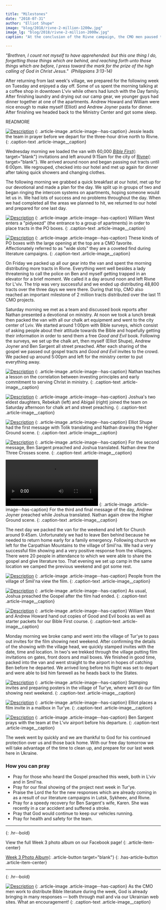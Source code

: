 ```yaml
---

title: "Milestones"
date: "2018-07-31"
author: "Elliot Shupe"
image: "blog/2018/rivne-2-million-1200w.jpg"
image_lg: "blog/2018/rivne-2-million-2000w.jpg"
caption: "At the conclusion of the Rivne campaign, the CMO men paused to celebrate the passing of yet another milestone in CMO history. As of July 27, 2018, CMO teams have distributed over 2 million pieces of Bible literature in Ukraine. To God be the glory!"

---
```


*"Brethren, I count not myself to have apprehended: but this one thing I do, forgetting those things which are behind, and reaching forth unto those things which are before, I press toward the mark for the prize of the high calling of God in Christ Jesus."  (Philippians 3:13-14)*

After returning from last week's village, we prepared for the following week on Tuesday and enjoyed a day off. Some of us spent the morning talking at a coffee shop in downtown L'viv while others had lunch with the Day family. After finishing laundry and drying out our camp gear, we younger guys had dinner together at one of the apartments. Andrew Howard and William were nice enough to make myself (Elliot) and Andrew Joyner pasta for dinner. After finishing we headed back to the Ministry Center and got some sleep. 

READMORE

[![Description](assets/images/blog/2018/prayer-before-rivne-trip-550w.jpg)](assets/images/blog/2018/prayer-before-rivne-trip-2000w.jpg)
{: .article-image .article-image--has-caption}
Jessie leads the team in prayer before we depart for the three-hour drive north to Rivne.
{: .caption-text .article-image__caption}

Wednesday morning we loaded the van with 60,000 [*Bible First*](https://www.bibliya.net.ua/){: target="blank"} invitations and left around 9:15am for the city of [Rivne](https://en.wikipedia.org/wiki/Rivne){: target="blank"}. We arrived around noon and began passing out tracts until 6:00pm. We regrouped, checked into our hotel and met up again for dinner after taking quick showers and changing clothes.

The following morning we grabbed a quick breakfast at our hotel, met up for our devotional and made a plan for the day. We split up in groups of two and began ringing the intercom systems on apartments, hoping someone would let us in. We had lots of success and no problems throughout the day. When we had completed all the areas we planned to hit, we returned to our hotel and prepared for one last day. 

[![Description](assets/images/blog/2018/william-rivne-tracting-550w.jpg)](assets/images/blog/2018/william-rivne-tracting-2000w.jpg)
{: .article-image .article-image--has-caption}
William West enters a "pidyeezd" (the entrance to a group of apartments) in order to place tracts in the PO boxes.
{: .caption-text .article-image__caption}

[![Description](assets/images/blog/2018/nathan-rivne-tracting-550h.jpg)](assets/images/blog/2018/nathan-rivne-tracting-2000h.jpg)
{: .article-image .article-image--has-caption}
These kinds of PO boxes with the large opening at the top are a CMO favorite. Affectionately referred to as "wide slots" they are a coveted find during literature campaigns.
{: .caption-text .article-image__caption}

On Friday we packed up all our gear into the van and spent the morning distributing more tracts in Rivne. Everything went well besides a lady threatening to call the police on Ben and  myself getting trapped in an elevator for a brief moment. We called it a day around noon and left Rivne for L'viv. The trip was very successful and we ended up distributing 48,800 tracts over the three days we were there. During that trip, CMO also reached an important milestone of 2 million tracts distributed over the last 11 CMO projects. 

Saturday morning we met as a team and discussed book reports after Nathan presented a devotional on ministry. At noon we took a lunch break then packed the van with all our chalk art equipment and went to the city center of Lviv. We started around 1:00pm with Bible surveys, which consist of asking people about their attitude towards the Bible and hopefully getting their information in order to send them a free *Good and Evil* book. Following the surveys, we set up the chalk art, then myself (Elliot Shupe), Andrew Joyner and Ben Sargent all street preached. After each sharing of the gospel we passed out gospel tracts and *Good and Evil* invites to the crowd. We packed up around 5:00pm and left for the ministry center to put everything away.

[![Description](assets/images/blog/2018/nathan-investing-devo-550.jpg)](assets/images/blog/2018/nathan-investing-devo-2000.jpg)
{: .article-image .article-image--has-caption}
Nathan teaches a lesson on the correlation between investing principles and early commitment to serving Christ in ministry.
{: .caption-text .article-image__caption}

[![Description](assets/images/blog/2018/beka-abby-tracts-550w.jpg)](assets/images/blog/2018/beka-abby-tracts-2000w.jpg)
{: .article-image .article-image--has-caption}
Joshua's two eldest daughters, Rebekah (left) and Abigail (right) joined the team on Saturday afternoon for chalk art and street preaching.
{: .caption-text .article-image__caption}

[![Description](assets/images/blog/2018/elliot-preaching-550w.jpg)](assets/images/blog/2018/elliot-preaching-2000w.jpg)
{: .article-image .article-image--has-caption}
Elliot Shupe had the first message with Tolik translating and Nathan drawing the Higher Ground scene.
{: .caption-text .article-image__caption}

[![Description](assets/images/blog/2018/josh-ben-preaching-550w.jpg)](assets/images/blog/2018/josh-ben-preaching-2000w.jpg)
{: .article-image .article-image--has-caption}
For the second message, Ben Sargent preached and Joshua translated. Nathan drew the Three Crosses scene.
{: .caption-text .article-image__caption}

<video style="max-width: 300px;" controls>
  <source src="https://d2ppgd6w5akw3v.cloudfront.net/video/andrew-joyner-street-preaching-lviv-2018.mp4" type="video/mp4">
Your browser does not support the video tag.
</video>
{: .article-image .article-image--has-caption}
For the third and final message of the day, Andrew Joyner preached while Joshua translated. Nathan again drew the Higher Ground scene.
{: .caption-text .article-image__caption}

The next day we packed the van for the weekend and left for Church around 9:45am. Unfortunately we had to leave Ben behind because he needed to return home early for a family emergency. Following church we left for the Carpathian Mountains to the village of Smil'na. We had a very successful film showing and a very positive response from the villagers. There were 20 people in attendance to which we were able to share the gospel and give literature too. That evening we set up camp in the same location we camped the previous weekend and got some rest. 

[![Description](assets/images/blog/2018/film-showing-smilna-550w.jpg)](assets/images/blog/2018/film-showing-smilna-2000w.jpg)
{: .article-image .article-image--has-caption}
People from the village of Smil'na view the film.
{: .caption-text .article-image__caption}

[![Description](assets/images/blog/2018/preaching-smilna-550w.jpg)](assets/images/blog/2018/preaching-smilna-2000w.jpg)
{: .article-image .article-image--has-caption}
As usual, Joshua preached the Gospel after the film had ended.
{: .caption-text .article-image__caption}

[![Description](assets/images/blog/2018/smilna-literature-handout-550h.jpg)](assets/images/blog/2018/smilna-literature-handout-2000h.jpg)
{: .article-image .article-image--has-caption}
William West and Andrew Howard hand out copies of Good and Evil books as well as starter packets for our Bible First course.
{: .caption-text .article-image__caption}

Monday morning we broke camp and went into the village of Tur'ye to pass out invites for the film showing next weekend. After confirming the details of the showing with the village head, we quickly stamped invites with the date, time and location. In two's we trekked through the village putting film invitations on gates, front doors and mail boxes. We finished in good time, packed into the van and went straight to the airport in hopes of catching Ben before he departed. We arrived long before his flight was set to depart and were able to bid him farewell as he heads back to the States. 

[![Description](assets/images/blog/2018/stamping-in-turye-550w.jpg)](assets/images/blog/2018/stamping-in-turye-2000w.jpg)
{: .article-image .article-image--has-caption}
Stamping invites and preparing posters in the village of Tur'ye, where we'll do our film showing next weekend.
{: .caption-text .article-image__caption}

[![Description](assets/images/blog/2018/elliot-film-invites-turye-550w.jpg)](assets/images/blog/2018/elliot-film-invites-turye-2000w.jpg)
{: .article-image .article-image--has-caption}
Elliot places a film invite in a mailbox in Tur'ye.
{: .caption-text .article-image__caption}

[![Description](assets/images/blog/2018/ben-departs-550w.jpg)](assets/images/blog/2018/ben-departs-2000w.jpg)
{: .article-image .article-image--has-caption}
Ben Sargent prays with the team at the L'viv airport before his departure.
{: .caption-text .article-image__caption}

The week went by quickly and we are thankful to God for his continued protection over us and those back home. With our free day tomorrow we will take advantage of the time to clean up, and prepare for our last week here in Ukraine. 

### How you can pray

* Pray for those who heard the Gospel preached this week, both in L'viv and in Smil'na.
* Pray for our final showing of the project next week in Tur'ye.
* Praise the Lord the for the new responses which are already coming in as a result of our literature campaigns in Lutsk, Sykheev, and Rivne.
* Pray for a speedy recovery for Ben Sargent's wife, Karen. She was recently in a car accident and suffered a stroke.
* Pray that God would continue to keep our vehicles running.
* Pray for health and safety for the team.

---
{: .hr--bold}

View the full Week 3 photo album on our Facebook page!
{: .article-item-center}

[Week 3 Photo Album](https://www.facebook.com/media/set/?set=a.10155848841542123.1073741854.85322297122&type=1&l=f5b6f4b578){: .article-button target="blank"}
{: .has-article-button .article-item-center}

---
{: .hr--bold}

[![Description](assets/images/blog/2018/responses-550h.jpg)](assets/images/blog/2018/responses-2000h.jpg)
{: .article-image .article-image--has-caption}
As the CMO men work to distribute Bible literature during the week, God is already bringing in many responses — both through mail and via our Ukrainian web sites. What an encouragement!
{: .caption-text .article-image__caption}
